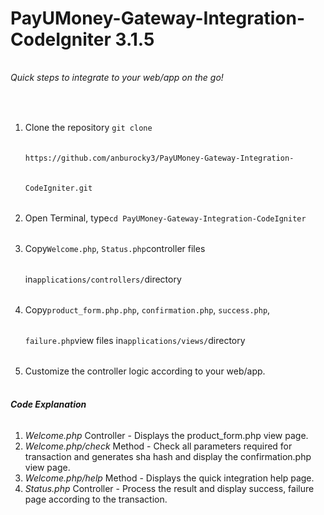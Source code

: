 # PayUMoney-Gateway-Integration-CodeIgniter 3.1.5
<div style="line-height:3rem">
	<h6>Quick steps to integrate to your web/app on the go!</h6>
	<ol>
		<li> Clone the repository <code>git clone https://github.com/anburocky3/PayUMoney-Gateway-Integration-CodeIgniter.git</code> </li>
		<li> Open Terminal, type<code>cd PayUMoney-Gateway-Integration-CodeIgniter</code> </li>
		<li> Copy<code>Welcome.php</code>, <code>Status.php</code>controller files in<code>applications/controllers/</code>directory</li>
		<li> Copy<code>product_form.php.php</code>, <code>confirmation.php</code>, <code>success.php</code>, <code>failure.php</code>view files in<code>applications/views/</code>directory</li>
		<li> Customize the controller logic according to your web/app. </li>
	</ol>	
</div>

<div class="card-footer">
	<h6><strong>Code Explanation</strong></h6>
	<ol>
		<li><em>Welcome.php</em> Controller - Displays the product_form.php view page.</li>
		<li><em>Welcome.php/check</em> Method -  Check all parameters required for transaction and generates sha hash and display the confirmation.php view page.</li>
		<li><em>Welcome.php/help</em> Method - Displays the quick integration help page.</li>
		<li><em>Status.php</em> Controller - Process the result and display success, failure page according to the transaction.</li>
	</ol>
</div>
